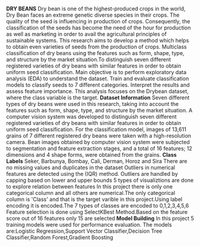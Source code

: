**DRY BEANS**
Dry bean is one of the highest-produced crops in the world, Dry Bean faces an extreme genetic diverse species in their crops. The quality of the seed is influencing in production of crops. Consequently, the classification of the seeds has become the need of the hour for production as well as marketing in order to avail the agricultural principles of sustainable systems. This research aims to develop a method which helps to obtain even varieties of seeds from the production of crops.
Multiclass classification of dry beans using the features such as form, shape, type, and structure by the market situation.To distinguish seven different registered varieties of dry beans with similar features in order to obtain uniform seed classification.
Main objective is to perform exploratory data analysis (EDA) to understand the dataset. Train and evaluate classification models to classify seeds to 7 different categories. Interpret the results and assess feature importance.
This analysis focuses on the Drybean dataset, where the class variable is the target.
**Dataset Information**
Seven different types of dry beans were used in this research, taking into account the features such as form, shape, type, and structure by the market situation. A computer vision system was developed to distinguish seven different registered varieties of dry beans with similar features in order to obtain uniform seed classification. For the classification model, images of 13,611 grains of 7 different registered dry beans were taken with a high-resolution camera. Bean images obtained by computer vision system were subjected to segmentation and feature extraction stages, and a total of 16 features; 12 dimensions and 4 shape forms, were obtained from the grains.
**Class Labels**
Seker, Barbunya, Bombay, Cali, Derman, Horoz and Sira
There are no missing values and duplicates in the dataset
Outliers in  numerical features  are detected using the (IQR) method. Outliers are handled by capping based on lower and upper bounds
5 types of visualiztions  are done to explore relation between features
In this project there is only one categorical  column and all others are numerical.The only categorical column is 'Class' and that is the target varible in this project.Using label encoding it is encoded.The 7 types of classes are encoded to 0,1,2,3,4,5,6
Feature selection is done using SelectKBest Method.Based on the feature score out of 16 features only 15 are selected
**Model Building**
In this project 5 training models were used for performance evaluation. The models are:Logistic Regression,Support Vector Classifier,Decision Tree Classifier,Random Forest,Gradient Boosting

